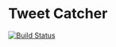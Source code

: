 # Tweet Catcher

[![Build Status](https://travis-ci.com/so07/TweetCatcher.svg?token=CFvNdbNXiYKX1TcDAvWp&branch=master)](https://travis-ci.com/so07/TweetCatcher)

